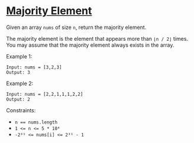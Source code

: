# [Majority Element](https://leetcode.com/problems/majority-element/)

Given an array ```nums``` of size ```n```, return the majority element.

The majority element is the element that appears more than ```⌊n / 2⌋``` times. You may assume that the majority element always exists in the array.

Example 1:
```
Input: nums = [3,2,3]
Output: 3
```

Example 2:
```
Input: nums = [2,2,1,1,1,2,2]
Output: 2
```

Constraints:
* ```n == nums.length```
* ```1 <= n <= 5 * 10⁴```
* ```-2³¹ <= nums[i] <= 2³¹ - 1```

